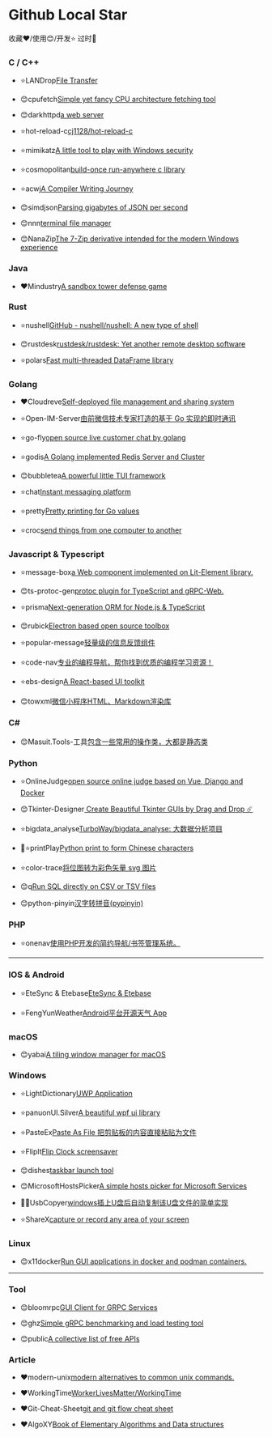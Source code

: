 # Github Local Star

收藏❤️/使用😊/开发⭐ 过时🥶

### C / C++

* ⭐LANDrop[File Transfer](https://github.com/LANDrop)

* 😊cpufetch[Simple yet fancy CPU architecture fetching tool](https://github.com/Dr-Noob/cpufetch)

* 😊darkhttpd[a web server](https://github.com/emikulic/darkhttpd)

* ⭐hot-reload-c[cj1128/hot-reload-c](https://github.com/cj1128/hot-reload-c)

* ⭐mimikatz[A little tool to play with Windows security](https://github.com/gentilkiwi/mimikatz)

* ⭐cosmopolitan[build-once run-anywhere c library](https://github.com/jart/cosmopolitan)

* ⭐acwj[A Compiler Writing Journey](https://github.com/DoctorWkt/acwj)

* 😊simdjson[Parsing gigabytes of JSON per second](https://github.com/simdjson/simdjson)

* 😊nnn[terminal file manager](https://github.com/jarun/nnn)

* 😊NanaZip[The 7-Zip derivative intended for the modern Windows experience](https://github.com/M2Team/NanaZip)

### Java

* ❤️Mindustry[A sandbox tower defense game](https://github.com/Anuken/Mindustry)

### Rust

* ⭐nushell[GitHub - nushell/nushell: A new type of shell](https://github.com/nushell/nushell)

* 😊rustdesk[rustdesk/rustdesk: Yet another remote desktop software](https://github.com/rustdesk/rustdesk)

* ⭐polars[Fast multi-threaded DataFrame library](https://github.com/pola-rs/polars)

### Golang

* ❤️Cloudreve[Self-deployed file management and sharing system](https://github.com/cloudreve/Cloudreve)

* ⭐Open-IM-Server[由前微信技术专家打造的基于 Go 实现的即时通讯](https://github.com/OpenIMSDK/Open-IM-Server)

* ⭐go-fly[open source live customer chat by golang](https://github.com/taoshihan1991/go-fly)

* ⭐godis[A Golang implemented Redis Server and Cluster](https://github.com/HDT3213/godis)

* 😊bubbletea[A powerful little TUI framework](https://github.com/charmbracelet/bubbletea)

* ⭐chat[Instant messaging platform](https://github.com/tinode/chat)

* ⭐pretty[Pretty printing for Go values](https://github.com/kr/pretty)

* ⭐croc[send things from one computer to another](https://github.com/schollz/croc)

### Javascript & Typescript

* ⭐message-box[a Web component implemented on Lit-Element library. ](https://github.com/kingcc/message-box)

* 😊ts-protoc-gen[protoc plugin for TypeScript and gRPC-Web. ](https://github.com/improbable-eng/ts-protoc-gen)

* ⭐prisma[Next-generation ORM for Node.js & TypeScript](https://github.com/prisma/prisma)

* 😊rubick[Electron based open source toolbox](https://github.com/rubickCenter/rubick)

* ⭐popular-message[轻量级的信息反馈组件](https://github.com/nihaojob/popular-message)

* ⭐code-nav[专业的编程导航，帮你找到优质的编程学习资源！](https://github.com/liyupi/code-nav)

* ⭐ebs-design[A React-based UI toolkit](https://github.com/ebs-integrator/ebs-design)

* 😊towxml[微信小程序HTML、Markdown渲染库](https://github.com/sbfkcel/towxml)

### C#

* 😊Masuit.Tools-工具[包含一些常用的操作类，大都是静态类](https://github.com/ldqk/Masuit.Tools)

### Python

* ⭐OnlineJudge[open source online judge based on Vue, Django and Docker](https://github.com/QingdaoU/OnlineJudge)

* 😊Tkinter-Designer[ Create Beautiful Tkinter GUIs by Drag and Drop ☄️ ](https://github.com/ParthJadhav/Tkinter-Designer)

* ⭐bigdata_analyse[TurboWay/bigdata_analyse: 大数据分析项目 ](https://github.com/TurboWay/bigdata_analyse)

* 🥶⭐printPlay[Python print to form Chinese characters](https://github.com/pengfexue2/printPlay)

* ⭐color-trace[将位图转为彩色矢量 svg 图片](https://github.com/HaujetZhao/color-trace)

* 😊q[Run SQL directly on CSV or TSV files](https://github.com/harelba/q)

* 😊python-pinyin[汉字转拼音(pypinyin)](https://github.com/mozillazg/python-pinyin)

### PHP

* ⭐onenav[使用PHP开发的简约导航/书签管理系统。 ](https://github.com/helloxz/onenav)

---

### IOS & Android

* ⭐EteSync & Etebase[EteSync & Etebase ](https://github.com/etesync)

* ⭐FengYunWeather[Android平台开源天气 App](https://github.com/wdsqjq/FengYunWeather)

### macOS

* 😊yabai[A tiling window manager for macOS](https://github.com/koekeishiya/yabai)

### Windows

* ⭐LightDictionary[UWP Application](https://github.com/cyanray/LightDictionary)

* ⭐panuonUI.Silver[A beautiful wpf ui library](https://github.com/Mochengvia/PanuonUI.Silver)

* ⭐PasteEx[Paste As File 把剪贴板的内容直接粘贴为文件 ](https://github.com/huiyadanli/PasteEx)

* ⭐FlipIt[Flip Clock screensaver ](https://github.com/phaselden/FlipIt)

* 😊dishes[taskbar launch tool](https://github.com/Monoxide/dishes)

* 😊MicrosoftHostsPicker[A simple hosts picker for Microsoft Services](https://github.com/ZeroSimple/MicrosoftHostsPicker)

* 🥶😊UsbCopyer[windows插上U盘后自动复制该U盘文件的简单实现](https://github.com/tiantianwahaha/UsbCopyer)

* ⭐ShareX[capture or record any area of your screen](https://github.com/ShareX/ShareX)

### Linux

* 😊x11docker[Run GUI applications in docker and podman containers.](https://github.com/mviereck/x11docker)

---

### Tool

* 😊bloomrpc[GUI Client for GRPC Services](https://github.com/uw-labs/bloomrpc)

* 😊ghz[Simple gRPC benchmarking and load testing tool ](https://github.com/bojand/ghz)

* 😊public[A collective list of free APIs ](https://github.com/public-apis/public-apis)

### Article

* ❤️modern-unix[modern alternatives to common unix commands. ](https://github.com/ibraheemdev/modern-unix)

* ❤️WorkingTime[WorkerLivesMatter/WorkingTime ](https://github.com/WorkerLivesMatter/WorkingTime)

* ❤️Git-Cheat-Sheet[git and git flow cheat sheet](https://github.com/ArslanBilal/Git-Cheat-Sheet)

* ❤️AlgoXY[Book of Elementary Algorithms and Data structures](https://github.com/liuxinyu95/AlgoXY)
